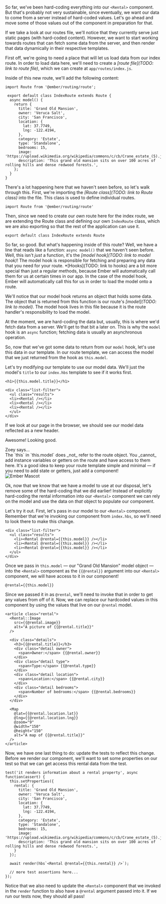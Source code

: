 So far, we've been hard-coding everything into our `<Rental>` component. But that's probably not very sustainable, since eventually, we want our data to come from a server instead of hard-coded values. Let's go ahead and move some of those values out of the component in preparation for that.

If we take a look at our routes file, we'll notice that they currently serve just static pages (with hard-coded content). However, we want to start working towards routes that can fetch some data from the server, and then render that data dynamically in their respective templates.

First off, we're going to need a place that will let us load data from our index route. In order to load data here, we'll need to create a *[route file](TODO: link to route file)*, which we can create at `app/routes/index.js`.

Inside of this new route, we'll add the following content:

<!-- TODO: format diff -->

```
import Route from '@ember/routing/route';

 export default class IndexRoute extends Route {
  async model() {
    return {
      title: 'Grand Old Mansion',
      owner: 'Veruca Salt',
      city: 'San Francisco',
      location: {
        lat: 37.7749,
        lng: -122.4194,
      },
      category: 'Estate',
      type: 'Standalone',
      bedrooms: 15,
      image: 'https://upload.wikimedia.org/wikipedia/commons/c/cb/Crane_estate_(5).jpg',
      description: 'This grand old mansion sits on over 100 acres of rolling hills and dense redwood forests.',
    };
  }
}
```

There's a lot happening here that we haven't seen before, so let's walk through this. First, we're importing the *[Route class](TODO: link to Route class)* into the file. This class is used to define individual routes.

<!-- TODO: format diff -->

```
import Route from '@ember/routing/route'
```

Then, since we need to create our _own_ route here for the index route, we are extending the Route class and defining our own `IndexRoute` class, which we are also exporting so that the rest of the application can use it.

<!-- TODO: format diff -->

```
export default class IndexRoute extends Route
```

So far, so good. But what's happening inside of this route? Well, we have a line that reads like a function: `async model()` that we haven't seen before. Well, this isn't _just_ a function, it's the *[model hook](TODO: link to model hook)*! The model hook is responsible for fetching and preparing any data that you need for your route. *[Hooks](TODO: link to hooks) are a bit more special than just a regular methods, because Ember will automatically call them for us at certain times in our app. In the case of the model hook, Ember will automatically call this for us in order to load the model onto a route.

We'll notice that our model hook returns an object that holds some data. The object that is returned from this function is our route's *[model](TODO: link to model)*. The model hook lives in this file because it is the route handler's responsibility to load the model.

At the moment, we are hard-coding the data but, usually, this is where we'd fetch data from a server. We'll get to that bit a later on. This is why the `model` hook is an `async` function; fetching data is usually an asynchronous operation.

So, now that we've got some data to return from our `model` hook, let's use this data in our template. In our route template, we can access the model that we just returned from the hook as `this.model`.

Let's try modifying our template to use our model data. We'll just the model's `title` to our `index.hbs` template to see if it works first.

<!-- TODO: format diff -->

```
<h1>{{this.model.title}}</h1>

<div class="list-filter">
  <ul class="results">
  <li><Rental /></li>
  <li><Rental /></li>
  <li><Rental /></li>
  </ul>
</div>
```

If we look at our page in the browser, we should see our model data reflected as a new header.

<!-- TODO: screenshot? -->

Awesome! Looking good.

<!-- TODO: Update the below cta note when https://github.com/emberjs/rfcs/pull/523 is merged. We don't want mention the `this` being the controller here and should just be able to explain `@model` here instead. -->

<div class="cta">
  <div class="cta-note">
    <div class="cta-note-body">
      <div class="cta-note-heading">Zoey says...</div>
      <div class="cta-note-message">
        The `this` in `this.model` does _not_ refer to the route object. You _cannot_ add instance variables or getters on the route and have access to them here. It's a good idea to keep your route template simple and minimal &mdash; if you need to add state or getters, just add a component!
      </div>
    </div>
    <img src="/images/mascots/zoey.png" role="presentation" alt="Ember Mascot">
  </div>
</div>

Ok, now that we know that we have a model to use at our disposal, let's remove some of the hard-coding that we did earlier! Instead of explicitly hard-coding the rental information into our `<Rental>` component we can rely on the model and use the data on _that_ object to populate our component.

Let's try it out. First, let's pass in our model to our `<Rental>` component. Remember that we're invoking our component from `index.hbs`, so we'll need to look there to make this change.

<!-- TODO: format diff -->

```
<div class="list-filter">
  <ul class="results">
    <li><Rental @rental={{this.model}} /></li>
    <li><Rental @rental={{this.model}} /></li>
    <li><Rental @rental={{this.model}} /></li>
  </ul>
</div>
```

Once we pass in `this.model` &mdash; our "Grand Old Mansion" model object &mdash; into the `<Rental>` component as the `{{@rental}}` argument into our `<Rental>` component, we will have access to it in our component!

<!-- TODO: format diff -->

```
@rental={{this.model}}
```

Since we passed it in as `@rental`, we'll need to invoke that in order to get any values from off of it. Now, we can replace our hardcoded values in this component by using the values that live on our `@rental` model.

<!-- TODO: format diff -->

```
<article class="rental">
  <Rental::Image
    src={{@rental.image}}
    alt="A picture of {{@rental.title}}"
  />

  <div class="details">
    <h3>{{@rental.title}}</h3>
    <div class="detail owner">
      <span>Owner:</span> {{@rental.owner}}
    </div>
    <div class="detail type">
      <span>Type:</span> {{@rental.type}}
    </div>
    <div class="detail location">
      <span>Location:</span> {{@rental.city}}
    </div>
    <div class="detail bedrooms">
      <span>Number of bedrooms:</span> {{@rental.bedrooms}}
    </div>
  </div>

  <Map
    @lat={{@rental.location.lat}}
    @lng={{@rental.location.lng}}
    @zoom="9"
    @width="150"
    @height="150"
    alt="A map of {{@rental.title}}"
  />
</article>
```

Now, we have one last thing to do: update the tests to reflect this change. Before we render our component, we'll want to set some properties on our test so that we can get access this rental data from the test.

```
test('it renders information about a rental property', async function(assert) {
  this.setProperties({
    rental: {
      title: 'Grand Old Mansion',
      owner: 'Veruca Salt',
      city: 'San Francisco',
      location: {
        lat: 37.7749,
        lng: -122.4194,
      },
      category: 'Estate',
      type: 'Standalone',
      bedrooms: 15,
      image: 'https://upload.wikimedia.org/wikipedia/commons/c/cb/Crane_estate_(5).jpg',
      description: 'This grand old mansion sits on over 100 acres of rolling hills and dense redwood forests.',
    }
  });

  await render(hbs`<Rental @rental={{this.rental}} />`);

  // more test assertions here...
});
```

Notice that we also need to update the `<Rental>` component that we invoked in the `render` function to also have a `@rental` argument passed into it. If we run our tests now, they should all pass!
